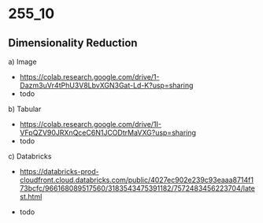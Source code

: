 # 255_10

## Dimensionality Reduction

a) Image
* https://colab.research.google.com/drive/1-Dazm3uVr4tPhU3V8LbvXGN3Gat-Ld-K?usp=sharing
* todo

b) Tabular
* https://colab.research.google.com/drive/1I-VFpQZV90JRXnQceC6N1JCODtrMaVXG?usp=sharing
* todo

c) Databricks
* https://databricks-prod-cloudfront.cloud.databricks.com/public/4027ec902e239c93eaaa8714f173bcfc/966168089517560/3183543475391182/7572483456223704/latest.html

* todo
